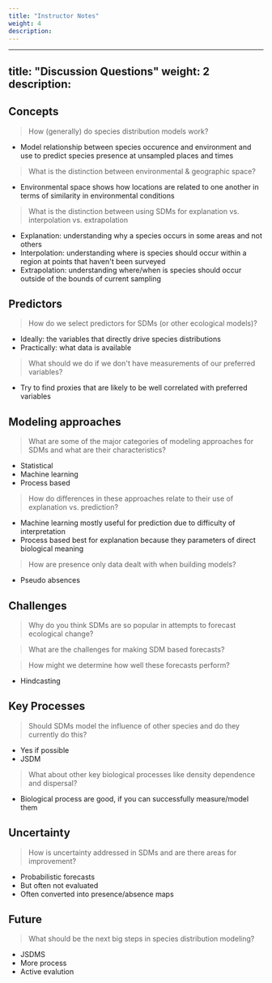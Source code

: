 ```yaml
---
title: "Instructor Notes"
weight: 4
description:
---
```


---
title: "Discussion Questions"
weight: 2
description:
---

## Concepts

> How (generally) do species distribution models work?

* Model relationship between species occurence and environment and use to predict species presence at unsampled places and times

> What is the distinction between environmental & geographic space?

* Environmental space shows how locations are related to one another in terms of similarity in environmental conditions
  
> What is the distinction between using SDMs for explanation vs. interpolation vs. extrapolation

* Explanation: understanding why a species occurs in some areas and not others
* Interpolation: understanding where is species should occur within a region at points that haven't been surveyed
* Extrapolation: understanding where/when is species should occur outside of the bounds of current sampling

## Predictors

> How do we select predictors for SDMs (or other ecological models)?

* Ideally: the variables that directly drive species distributions
* Practically: what data is available

> What should we do if we don't have measurements of our preferred variables?

* Try to find proxies that are likely to be well correlated with preferred variables

## Modeling approaches

> What are some of the major categories of modeling approaches for SDMs and what
  are their characteristics?

* Statistical
* Machine learning
* Process based

> How do differences in these approaches relate to their use of explanation vs. prediction?

* Machine learning mostly useful for prediction due to difficulty of interpretation
* Process based best for explanation because they parameters of direct biological meaning

> How are presence only data dealt with when building models?

* Pseudo absences

## Challenges

> Why do you think SDMs are so popular in attempts to forecast ecological change?

> What are the challenges for making SDM based forecasts?

> How might we determine how well these forecasts perform?

* Hindcasting

## Key Processes

> Should SDMs model the influence of other species and do they currently do this?

* Yes if possible
* JSDM

> What about other key biological processes like density dependence and dispersal?

* Biological process are good, if you can successfully measure/model them

## Uncertainty

> How is uncertainty addressed in SDMs and are there areas for improvement?

* Probabilistic forecasts
* But often not evaluated
* Often converted into presence/absence maps

## Future

> What should be the next big steps in species distribution modeling?

* JSDMS
* More process
* Active evalution